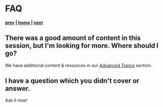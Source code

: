 # FAQ

#### [prev](./postmigration.md) | [home](./readme.md)  | [next](./advancedtopics.md)

## There was a good amount of content in this session, but I'm looking for more. Where should I go?
We have additional content & resources in our [Advanced Topics](./advancedtopics.md) section.

## I have a question which you didn't cover or answer.
Ask it now!

